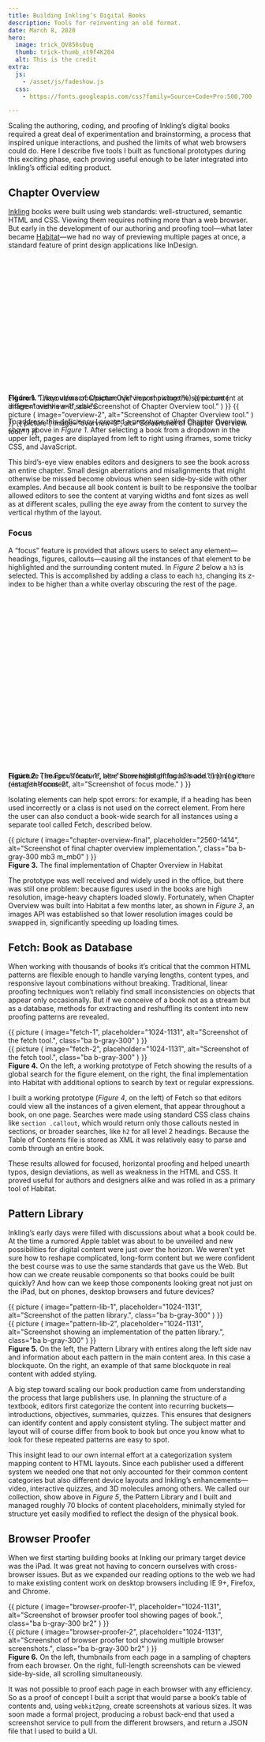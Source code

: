 ```yaml
---
title: Building Inkling’s Digital Books
description: Tools for reinventing an old format.
date: March 8, 2020
hero:
  image: trick_QV856sQuq
  thumb: trick-thumb_xt9f4K284
  alt: This is the credit
extra:
  js:
    - /asset/js/fadeshow.js
  css:
    - https://fonts.googleapis.com/css?family=Source+Code+Pro:500,700

---
```


Scaling the authoring, coding, and proofing of Inkling’s digital books required a great deal of experimentation and brainstorming, a process that  inspired unique interactions, and pushed the limits of what web browsers could do. Here I describe five tools I built as functional prototypes during this exciting phase, each proving useful enough to be later integrated into Inkling’s official editing product. 

## Chapter Overview

[Inkling](https://www.inkling.com/) books were built using web standards: well-structured, semantic HTML and CSS. Viewing them requires nothing more than a web browser. But early in the development of our authoring and proofing tool—what later became [Habitat](https://www.inkling.com/info/habitat/)—we had no way of previewing multiple pages at once, a standard feature of print design applications like InDesign.

<div class="fadeshow mv4 br2 overflow-hidden" style="padding-top: 55.22%; height: 0;">
    <div class="absolute top-0 left-0 right-0 bottom-0 ba b-gray-300">
        <div>
            {% from "../layout/macros/picture.njk" import picture %}
            {{ picture
                (
                    image="overview-1",
                    alt="Screenshot of Chapter Overview tool."
                )
            }}
            {{ picture
                (
                    image="overview-2",
                    alt="Screenshot of Chapter Overview tool."
                )
            }}
            {{ picture
                (
                    image="overview-3",
                    alt="Screenshot of Chapter Overview tool."
                )
            }}
        </div>
    </div>
</div>
<div class="caption"><b>Figure 1.</b> Three views of Chapter Overview showing the same content at different widths and scales.</div>

To address this deficiency I created a prototype called Chapter Overview, shown above in _Figure 1_. After selecting a book from a dropdown in the upper left, pages are displayed from left to right using iframes, some tricky CSS, and JavaScript.

This bird’s-eye view enables editors and designers to see the book across an entire chapter. Small design aberrations and misalignments that might otherwise be missed become obvious when seen side-by-side with other examples. And because all book content is built to be responsive the toolbar allowed editors to see the content at varying widths and font sizes as well as at different scales, pulling the eye away from the content to survey the vertical rhythm of the layout.

### Focus

A “focus” feature is provided that allows users to select any element—headings, figures, callouts—causing all the instances of that element to be highlighted and the surrounding content muted. In _Figure 2_ below a `h3` is selected. This is accomplished by adding a class to each `h3`, changing its z-index to be higher than a white overlay obscuring the rest of the page.

<div class="reading">
    <div class="fadeshow mv4 br2 overflow-hidden" style="padding-top: 71%; height: 0;">
        <div class="absolute top-0 left-0 right-0 bottom-0 ba b-gray-300">
            {{ picture
                (
                    image="focus-1",
                    alt="Screenshot of focus mode."
                )
            }}
            {{ picture
                (
                    image="focus-2",
                    alt="Screenshot of focus mode."
                )
            }}
        </div>
    </div>
</div>
<div class="caption"><b>Figure 2.</b> The Focus feature, here show highlighting h3’s and dimming the rest of the content.</div>

Isolating elements can help spot errors: for example, if a heading has been used incorrectly or a class is not used on the correct element. From here the user can also conduct a book-wide search for all instances using a separate tool called Fetch, described below.

<div class="mb4">
    {{ picture
        (
            image="chapter-overview-final",
            placeholder="2560-1414",
            alt="Screenshot of final chapter overview implementation.",
            class="ba b-gray-300 mb3 m_mb0"
        )
    }}
</div>
<div class="caption"><b>Figure 3.</b> The final implementation of Chapter Overview in Habitat</div>

The prototype was well received and widely used in the office, but there was still one problem: because figures used in the books are high resolution, image-heavy chapters loaded slowly. Fortunately, when Chapter Overview was built into Habitat a few months later, as shown in _Figure 3_, an images API was established so that lower resolution images could be swapped in, significantly speeding up loading times.

## Fetch: Book as Database

When working with thousands of books it’s critical that the common HTML patterns are flexible enough to handle varying lengths, content types, and responsive layout combinations without breaking. Traditional, linear proofing techniques won’t reliably find small inconsistencies on objects that appear only occasionally. But if we conceive of a book not as a stream but as a database, methods for extracting and reshuffling its content into new proofing patterns are revealed.

<div class="side-scroll mb4">
    <div class="side-scroll-wrap">
        <div class="side-scroll-inner">
            <div class="side-scroll-item">
                {{ picture
                    (
                        image="fetch-1",
                        placeholder="1024-1131",
                        alt="Screenshot of the fetch tool.",
                        class="ba b-gray-300"
                    )
                }}
            </div>
            <div class="side-scroll-item">
                {{ picture
                    (
                        image="fetch-2",
                        placeholder="1024-1131",
                        alt="Screenshot of the fetch tool.",
                        class="ba b-gray-300"
                    )
                }}
            </div>
        </div>
    </div>
</div>
<div class="caption"><b>Figure 4.</b> On the left, a working prototype of Fetch showing the results of a global search for the figure element, on the right, the final implementation into Habitat with additional options to search by text or regular expressions.</div>

I built a working prototype (_Figure 4_, on the left) of Fetch so that editors could view all the instances of a given element, that appear throughout a book, on one page. Searches were made using standard CSS class chains like `section .callout`, which would return only those callouts nested in sections, or broader searches, like `h2` for all level 2 headings. Because the Table of Contents file is stored as XML it was relatively easy to parse and comb through an entire book.

These results allowed for focused, horizontal proofing and helped unearth typos, design deviations, as well as weakness in the HTML and CSS. It proved useful for authors and designers alike and was rolled in as a primary tool of Habitat.

## Pattern Library

Inkling’s early days were filled with discussions about what a book could be. At the time a rumored Apple tablet was about to be unveiled and new possibilities for digital content were just over the horizon. We weren’t yet sure how to reshape complicated, long-form content but we were confident the best course was to use the same standards that gave us the Web. But how can we create reusable components so that books could be built quickly? And how can we keep those components looking great not just on the iPad, but on phones, desktop browsers and future devices?

<div class="side-scroll mb4">
    <div class="side-scroll-wrap">
        <div class="side-scroll-inner">
            <div class="side-scroll-item">
                {{ picture
                    (
                        image="pattern-lib-1",
                        placeholder="1024-1131",
                        alt="Screenshot of the patten library.",
                        class="ba b-gray-300"
                    )
                }}
            </div>
            <div class="side-scroll-item">
                {{ picture
                    (
                        image="pattern-lib-2",
                        placeholder="1024-1131",
                        alt="Screenshot showing an implementation of the patten library.",
                        class="ba b-gray-300"
                    )
                }}
            </div>
        </div>
    </div>
</div>
<div class="caption"><b>Figure 5.</b> On the left, the Pattern Library with entires along the left side nav and information about each pattern in the main content area. In this case a blockquote. On the right, an example of that same blockquote in real content with added styling.</div>

A big step toward scaling our book production came from understanding the process that large publishers use. In planning the structure of a textbook, editors first categorize the content into recurring buckets—introductions, objectives, summaries, quizzes. This ensures that designers can identify content and apply consistent styling. The subject matter and layout will of course differ from book to book but once you know what to look for these repeated patterns are easy to spot.

This insight lead to our own internal effort at a categorization system mapping content to HTML layouts. Since each publisher used a different system we needed one that not only accounted for their common content categories but also different device layouts and Inkling’s enhancements—video, interactive quizzes, and 3D molecules among others. We called our collection, show above in _Figure 5_, the Pattern Library and I built and managed roughly 70 blocks of content placeholders, minimally styled for structure yet easily modified to reflect the design of the physical book. 

## Browser Proofer

When we first starting building books at Inkling our primary target device was the iPad. It was great not having to concern ourselves with cross-browser issues. But as we expanded our reading options to the web we had to make existing content work on desktop browsers including IE 9+, Firefox, and Chrome.

<div class="side-scroll mb4">
    <div class="side-scroll-wrap">
        <div class="side-scroll-inner">
            <div class="side-scroll-item">
                {{ picture
                    (
                        image="browser-proofer-1",
                        placeholder="1024-1131",
                        alt="Screenshot of browser proofer tool showing pages of book.",
                        class="ba b-gray-300 br2"
                    )
                }}
            </div>
            <div class="side-scroll-item">
                {{ picture
                    (
                        image="browser-proofer-2",
                        placeholder="1024-1131",
                        alt="Screenshot of browser proofer tool showing multiple browser screenshots.",
                        class="ba b-gray-300 br2"
                    )
                }}
            </div>
        </div>
    </div>
</div>
<div class="caption"><b>Figure 6.</b> On the left, thumbnails from each page in a sampling of chapters from each browser. On the right, full-length screenshots can be viewed side-by-side, all scrolling simultaneously.</div>

It was not possible to proof each page in each browser with any efficiency. So as a proof of concept I built a script that would parse a book’s table of contents and, using `webkit2png`, create screenshots at various sizes. It was soon made a formal project, producing a robust back-end that used a screenshot service to pull from the different browsers, and return a JSON file that I used to build a UI.
